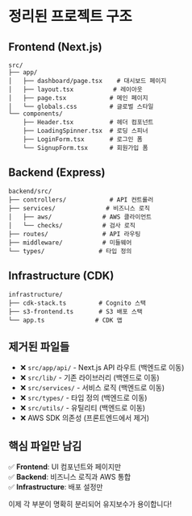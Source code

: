 # 정리된 프로젝트 구조

## Frontend (Next.js)
```
src/
├── app/
│   ├── dashboard/page.tsx    # 대시보드 페이지
│   ├── layout.tsx           # 레이아웃
│   ├── page.tsx            # 메인 페이지
│   └── globals.css         # 글로벌 스타일
└── components/
    ├── Header.tsx          # 헤더 컴포넌트
    ├── LoadingSpinner.tsx  # 로딩 스피너
    ├── LoginForm.tsx       # 로그인 폼
    └── SignupForm.tsx      # 회원가입 폼
```

## Backend (Express)
```
backend/src/
├── controllers/            # API 컨트롤러
├── services/              # 비즈니스 로직
│   ├── aws/              # AWS 클라이언트
│   └── checks/           # 검사 로직
├── routes/               # API 라우팅
├── middleware/           # 미들웨어
└── types/               # 타입 정의
```

## Infrastructure (CDK)
```
infrastructure/
├── cdk-stack.ts         # Cognito 스택
├── s3-frontend.ts       # S3 배포 스택
└── app.ts              # CDK 앱
```

## 제거된 파일들
- ❌ `src/app/api/` - Next.js API 라우트 (백엔드로 이동)
- ❌ `src/lib/` - 기존 라이브러리 (백엔드로 이동)
- ❌ `src/services/` - 서비스 로직 (백엔드로 이동)
- ❌ `src/types/` - 타입 정의 (백엔드로 이동)
- ❌ `src/utils/` - 유틸리티 (백엔드로 이동)
- ❌ AWS SDK 의존성 (프론트엔드에서 제거)

## 핵심 파일만 남김
✅ **Frontend**: UI 컴포넌트와 페이지만  
✅ **Backend**: 비즈니스 로직과 AWS 통합  
✅ **Infrastructure**: 배포 설정만  

이제 각 부분이 명확히 분리되어 유지보수가 용이합니다!